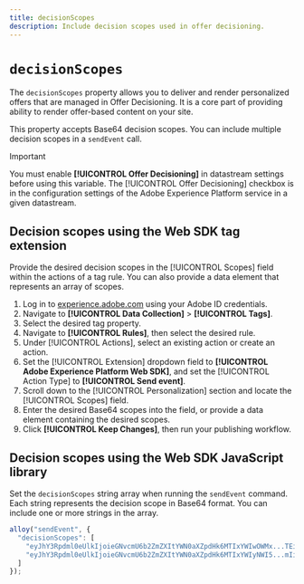 ```yaml
---
title: decisionScopes
description: Include decision scopes used in offer decisioning.
---
```

# `decisionScopes`

The `decisionScopes` property allows you to deliver and render personalized offers that are managed in Offer Decisioning. It is a core part of providing ability to render offer-based content on your site.

This property accepts Base64 decision scopes. You can include multiple decision scopes in a `sendEvent` call.

>[!IMPORTANT]
>
>You must enable **[!UICONTROL Offer Decisioning]** in datastream settings before using this variable. The [!UICONTROL Offer Decisioning] checkbox is in the configuration settings of the Adobe Experience Platform service in a given datastream.

## Decision scopes using the Web SDK tag extension

Provide the desired decision scopes in the [!UICONTROL Scopes] field within the actions of a tag rule. You can also provide a data element that represents an array of scopes.

1. Log in to [experience.adobe.com](https://experience.adobe.com) using your Adobe ID credentials.
1. Navigate to **[!UICONTROL Data Collection]** > **[!UICONTROL Tags]**.
1. Select the desired tag property.
1. Navigate to **[!UICONTROL Rules]**, then select the desired rule.
1. Under [!UICONTROL Actions], select an existing action or create an action.
1. Set the [!UICONTROL Extension] dropdown field to **[!UICONTROL Adobe Experience Platform Web SDK]**, and set the [!UICONTROL Action Type] to **[!UICONTROL Send event]**.
1. Scroll down to the [!UICONTROL Personalization] section and locate the [!UICONTROL Scopes] field.
1. Enter the desired Base64 scopes into the field, or provide a data element containing the desired scopes.
1. Click **[!UICONTROL Keep Changes]**, then run your publishing workflow.

## Decision scopes using the Web SDK JavaScript library

Set the `decisionScopes` string array when running the `sendEvent` command. Each string represents the decision scope in Base64 format. You can include one or more strings in the array.

```js
alloy("sendEvent", {
  "decisionScopes": [
    "eyJhY3Rpdml0eUlkIjoieGNvcmU6b2ZmZXItYWN0aXZpdHk6MTIxYWIwOWMx...TEifQ==",
    "eyJhY3Rpdml0eUlkIjoieGNvcmU6b2ZmZXItYWN0aXZpdHk6MTIxYWIyNWI5...mIifQ=="
  ]
});
```

